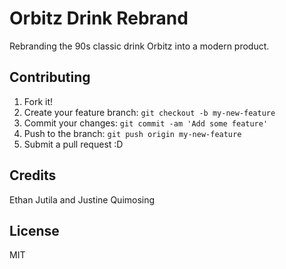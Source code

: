 # Orbitz Drink Rebrand

Rebranding the 90s classic drink Orbitz into a modern product.

## Contributing

1. Fork it!
2. Create your feature branch: `git checkout -b my-new-feature`
3. Commit your changes: `git commit -am 'Add some feature'`
4. Push to the branch: `git push origin my-new-feature`
5. Submit a pull request :D

## Credits

Ethan Jutila and Justine Quimosing

## License

MIT